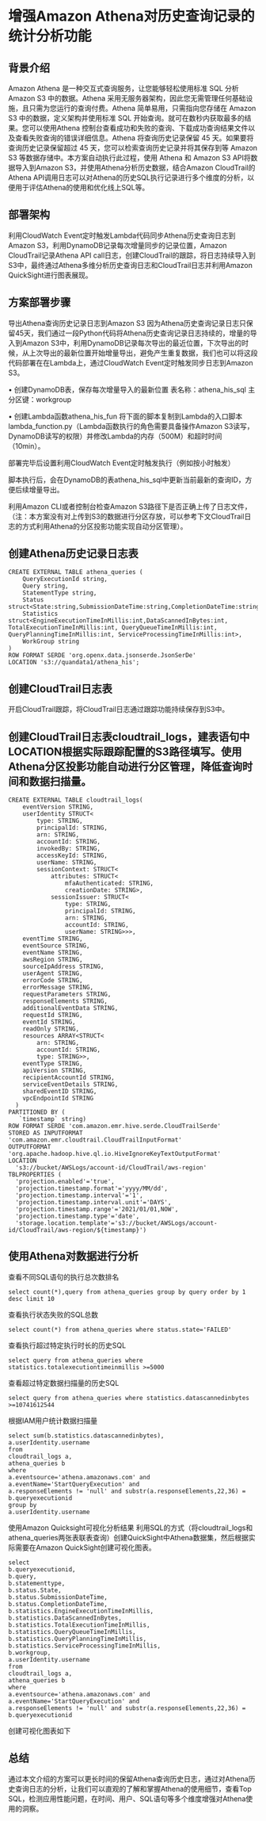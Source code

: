 # 增强Amazon Athena对历史查询记录的统计分析功能

## 背景介绍
Amazon Athena 是一种交互式查询服务，让您能够轻松使用标准 SQL 分析 Amazon S3 中的数据。Athena 采用无服务器架构，因此您无需管理任何基础设施，且只需为您运行的查询付费。Athena 简单易用，只需指向您存储在 Amazon S3 中的数据，定义架构并使用标准 SQL 开始查询。就可在数秒内获取最多的结果。您可以使用Athena 控制台查看成功和失败的查询、下载成功查询结果文件以及查看失败查询的错误详细信息。Athena 将查询历史记录保留 45 天。如果要将查询历史记录保留超过 45 天，您可以检索查询历史记录并将其保存到等 Amazon S3 等数据存储中。本方案自动执行此过程，使用 Athena 和 Amazon S3 API将数据导入到Amazon S3，并使用Athena分析历史数据，结合Amazon CloudTrail的Athena API调用日志可以对Athena的历史SQL执行记录进行多个维度的分析，以便用于评估Athena的使用和优化线上SQL等。

## 部署架构
利用CloudWatch Event定时触发Lambda代码同步Athena历史查询日志到Amazon S3，利用DynamoDB记录每次增量同步的记录位置，Amazon CloudTrail记录Athena API call日志，创建CloudTrail的跟踪，将日志持续导入到S3中，最终通过Athena多维分析历史查询日志和CloudTrail日志并利用Amazon QuickSight进行图表展现。
 
## 方案部署步骤

导出Athena查询历史记录日志到Amazon S3
因为Athena历史查询记录日志只保留45天，我们通过一段Python代码将Athena历史查询记录日志持续的，增量的导入到Amazon S3中，利用DynamoDB记录每次导出的最近位置，下次导出的时候，从上次导出的最新位置开始增量导出，避免产生重复数据，我们也可以将这段代码部署在在Lambda上，通过CloudWatch Event定时触发同步日志到Amazon S3。

•	创建DynamoDB表，保存每次增量导入的最新位置
表名称：athena_his_sql
主分区键：workgroup
 

•	创建Lambda函数athena_his_fun
将下面的脚本复制到Lambda的入口脚本lambda_function.py（Lambda函数执行的角色需要具备操作Amazon S3读写，DynamoDB读写的权限）并修改Lambda的内存（500M）和超时时间（10min）。

部署完毕后设置利用CloudWatch Event定时触发执行（例如按小时触发）
 
脚本执行后，会在DynamoDB的表athena_his_sql中更新当前最新的查询ID，方便后续增量导出。
 
利用Amazon CLI或者控制台检查Amazon S3路径下是否正确上传了日志文件，（注：本方案没有对上传到S3的数据进行分区存放，可以参考下文CloudTrail日志的方式利用Athena的分区投影功能实现自动分区管理）。
 
## 创建Athena历史记录日志表
```
CREATE EXTERNAL TABLE athena_queries (
    QueryExecutionId string,
    Query string,
    StatementType string,
    Status struct<State:string,SubmissionDateTime:string,CompletionDateTime:string>,
    Statistics struct<EngineExecutionTimeInMillis:int,DataScannedInBytes:int, TotalExecutionTimeInMillis:int, QueryQueueTimeInMillis:int, QueryPlanningTimeInMillis:int, ServiceProcessingTimeInMillis:int>,
    WorkGroup string
)
ROW FORMAT SERDE 'org.openx.data.jsonserde.JsonSerDe'
LOCATION 's3://quandata1/athena_his';
```


## 创建CloudTrail日志表
开启CloudTrail跟踪，将CloudTrail日志通过跟踪功能持续保存到S3中。
  
## 创建CloudTrail日志表cloudtrail_logs，建表语句中LOCATION根据实际跟踪配置的S3路径填写。使用Athena分区投影功能自动进行分区管理，降低查询时间和数据扫描量。
```
CREATE EXTERNAL TABLE cloudtrail_logs(
    eventVersion STRING,
    userIdentity STRUCT<
        type: STRING,
        principalId: STRING,
        arn: STRING,
        accountId: STRING,
        invokedBy: STRING,
        accessKeyId: STRING,
        userName: STRING,
        sessionContext: STRUCT<
            attributes: STRUCT<
                mfaAuthenticated: STRING,
                creationDate: STRING>,
            sessionIssuer: STRUCT<
                type: STRING,
                principalId: STRING,
                arn: STRING,
                accountId: STRING,
                userName: STRING>>>,
    eventTime STRING,
    eventSource STRING,
    eventName STRING,
    awsRegion STRING,
    sourceIpAddress STRING,
    userAgent STRING,
    errorCode STRING,
    errorMessage STRING,
    requestParameters STRING,
    responseElements STRING,
    additionalEventData STRING,
    requestId STRING,
    eventId STRING,
    readOnly STRING,
    resources ARRAY<STRUCT<
        arn: STRING,
        accountId: STRING,
        type: STRING>>,
    eventType STRING,
    apiVersion STRING,
    recipientAccountId STRING,
    serviceEventDetails STRING,
    sharedEventID STRING,
    vpcEndpointId STRING
  )
PARTITIONED BY (
   `timestamp` string)
ROW FORMAT SERDE 'com.amazon.emr.hive.serde.CloudTrailSerde'
STORED AS INPUTFORMAT 'com.amazon.emr.cloudtrail.CloudTrailInputFormat'
OUTPUTFORMAT 'org.apache.hadoop.hive.ql.io.HiveIgnoreKeyTextOutputFormat'
LOCATION
  's3://bucket/AWSLogs/account-id/CloudTrail/aws-region'
TBLPROPERTIES (
  'projection.enabled'='true', 
  'projection.timestamp.format'='yyyy/MM/dd', 
  'projection.timestamp.interval'='1', 
  'projection.timestamp.interval.unit'='DAYS', 
  'projection.timestamp.range'='2021/01/01,NOW', 
  'projection.timestamp.type'='date', 
  'storage.location.template'='s3://bucket/AWSLogs/account-id/CloudTrail/aws-region/${timestamp}')
```
## 使用Athena对数据进行分析

查看不同SQL语句的执行总次数排名
```
select count(*),query from athena_queries group by query order by 1 desc limit 10
```
查看执行状态失败的SQL总数
```
select count(*) from athena_queries where status.state='FAILED'
```
查看执行超过特定执行时长的历史SQL
```
select query from athena_queries where statistics.totalexecutiontimeinmillis >=5000
```
查看超过特定数据扫描量的历史SQL
```
select query from athena_queries where statistics.datascannedinbytes >=10741612544
```
根据IAM用户统计数据扫描量
```
select sum(b.statistics.datascannedinbytes),
a.userIdentity.username 
from 
cloudtrail_logs a,
athena_queries b 
where 
a.eventsource='athena.amazonaws.com' and a.eventName='StartQueryExecution' and 
a.responseElements != 'null' and substr(a.responseElements,22,36) = b.queryexecutionid 
group by 
a.userIdentity.username
```
使用Amazon Quicksight可视化分析结果
利用SQL的方式（将cloudtrail_logs和athena_queries两张表联表查询）创建QuickSight中Athena数据集，然后根据实际需要在Amazon QuickSight创建可视化图表。
```
select 
b.queryexecutionid,
b.query,
b.statementtype,
b.status.State,
b.status.SubmissionDateTime,
b.status.CompletionDateTime,
b.statistics.EngineExecutionTimeInMillis,
b.statistics.DataScannedInBytes,
b.statistics.TotalExecutionTimeInMillis,
b.statistics.QueryQueueTimeInMillis,
b.statistics.QueryPlanningTimeInMillis,
b.statistics.ServiceProcessingTimeInMillis,
b.workgroup,
a.userIdentity.username
from 
cloudtrail_logs a,
athena_queries b 
where 
a.eventsource='athena.amazonaws.com' and a.eventName='StartQueryExecution' and 
a.responseElements != 'null' and substr(a.responseElements,22,36) = b.queryexecutionid 
```

创建可视化图表如下
 
## 总结
通过本文介绍的方案可以更长时间的保留Athena查询历史日志，通过对Athena历史查询日志的分析，让我们可以直观的了解和掌握Athena的使用细节，查看Top SQL，检测应用性能问题，在时间、用户、SQL语句等多个维度增强对Athena使用的洞察。


